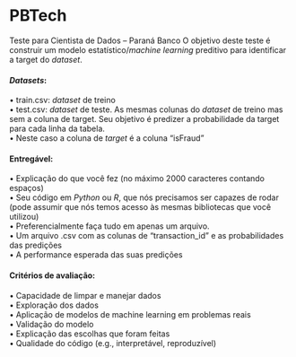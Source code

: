 # PBTech

Teste para Cientista de Dados – Paraná Banco
O objetivo deste teste é construir um modelo estatístico/*machine learning* preditivo para identificar a target do *dataset*.

#### *Datasets*:
•	train.csv: *dataset* de treino<br>
•	test.csv: *dataset* de teste. As mesmas colunas do *dataset* de treino mas sem a coluna de target. Seu objetivo é predizer a probabilidade da target para cada linha da tabela.<br> 
•	Neste caso a coluna de *target* é a coluna “isFraud”<br>

#### Entregável:
•	Explicação do que você fez (no máximo 2000 caracteres contando espaços)<br>
•	Seu código em *Python* ou *R*, que nós precisamos ser capazes de rodar (pode assumir que nós temos acesso às mesmas bibliotecas que você utilizou)<br>
•	Preferencialmente faça tudo em apenas um arquivo.<br>
•	Um arquivo .csv com as colunas de “transaction_id” e as probabilidades das predições<br>
•	A performance esperada das suas predições<br>

#### Critérios de avaliação:
•	Capacidade de limpar e manejar dados<br>
•	Exploração dos dados<br>
•	Aplicação de modelos de machine learning em problemas reais<br>
•	Validação do modelo<br>
•	Explicação das escolhas que foram feitas<br>
•	Qualidade do código (e.g., interpretável, reproduzível) 
